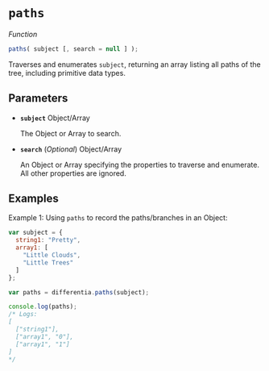 # `paths`

*Function*
```JavaScript
paths( subject [, search = null ] );
```
Traverses and enumerates `subject`, returning an array listing all paths of the tree, including primitive data types.

## Parameters
- **`subject`** Object/Array

  The Object or Array to search.

- **`search`** (*Optional*) Object/Array

  An Object or Array specifying the properties to traverse and enumerate. All other properties are ignored.

## Examples
Example 1: Using `paths` to record the paths/branches in an Object:

```JavaScript
var subject = {
  string1: "Pretty",
  array1: [
    "Little Clouds",
    "Little Trees"
  ]
};

var paths = differentia.paths(subject);

console.log(paths);
/* Logs:
[
  ["string1"],
  ["array1", "0"],
  ["array1", "1"]
]
*/
```